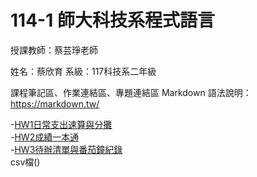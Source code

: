 # 114-1 師大科技系程式語言
授課教師：蔡芸琤老師

姓名：蔡欣育
系級：117科技系二年級

課程筆記區、作業連結區、專題連結區
Markdown 語法說明：https://markdown.tw/

-[HW1日常支出速算與分攤](https://github.com/41371112h/114-1/blob/main/HW1_%E6%97%A5%E5%B8%B8%E6%94%AF%E5%87%BA%E9%80%9F%E7%AE%97%E8%88%87%E5%88%86%E6%94%A4.ipynb)  
-[HW2成績一本通](https://github.com/41371112h/114-1/blob/e662ce25b740a55bc9d371f6ced808faa61ccb94/HW2%E6%88%90%E7%B8%BE%E4%B8%80%E6%9C%AC%E9%80%9A.ipynb)  
-[HW3待辦清單與番茄鐘紀錄](https://github.com/41371112h/114-1/blob/fac9959d1361165264ca14bb96322f23975b9349/HW3_%E5%BE%85%E8%BE%A6%E6%B8%85%E5%96%AE%E8%88%87%E7%95%AA%E8%8C%84%E9%90%98%E7%B4%80%E9%8C%84.ipynb)  
csv檔()

